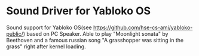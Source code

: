 # Sound Driver for Yabloko OS 

Sound support for Yabloko OS(see https://github.com/hse-cs-ami/yabloko-public/) based on PC Speaker. Able to play "Moonlight sonata" by Beethoven and a  famous russian song "A grasshopper was sitting in the grass" right after kernel loading.
